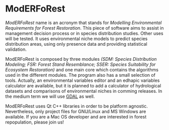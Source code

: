 # ModERFoRest
<em>ModERFoRest</em> name is an acronym that stands for <em>Modelling Environmental Requirements for Forest Restoration</em>. This piece of software aims to assist in management decision process or in species distribution studies. Other uses will be tested. It uses environmental niche models to predict species distribution areas, using only presence data and providing statistical validation.

ModERFoRest is composed by three modules <em>(SDM: Species Distribution Modeling; FSR: Forest Stand Resemblance; SSER: Species Suitability for Ecosystem Restoration)</em> and one main core which contains the algorithms used in the different modules. The program also has a small selection of tools. Actually, an environmental variables editor and an edhapic variables calculator are available, but it is planned to add a calculator of hydrological datasets and comparisons of environmental niches in comming releases. In the medium term we will use <a href="http://www.gdal.org/">GDAL</a> as well.

ModERFoRest uses Qt C++ libraries in order to be platform agnostic. Nevertheless, only project files for GNU/Linux and MS Windows are available. If you are a Mac OS developer and are interested in forest repopulation, please join us!
